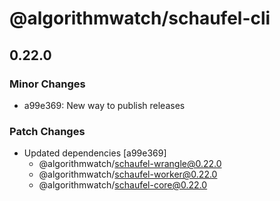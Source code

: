 # @algorithmwatch/schaufel-cli

## 0.22.0

### Minor Changes

- a99e369: New way to publish releases

### Patch Changes

- Updated dependencies [a99e369]
  - @algorithmwatch/schaufel-wrangle@0.22.0
  - @algorithmwatch/schaufel-worker@0.22.0
  - @algorithmwatch/schaufel-core@0.22.0
